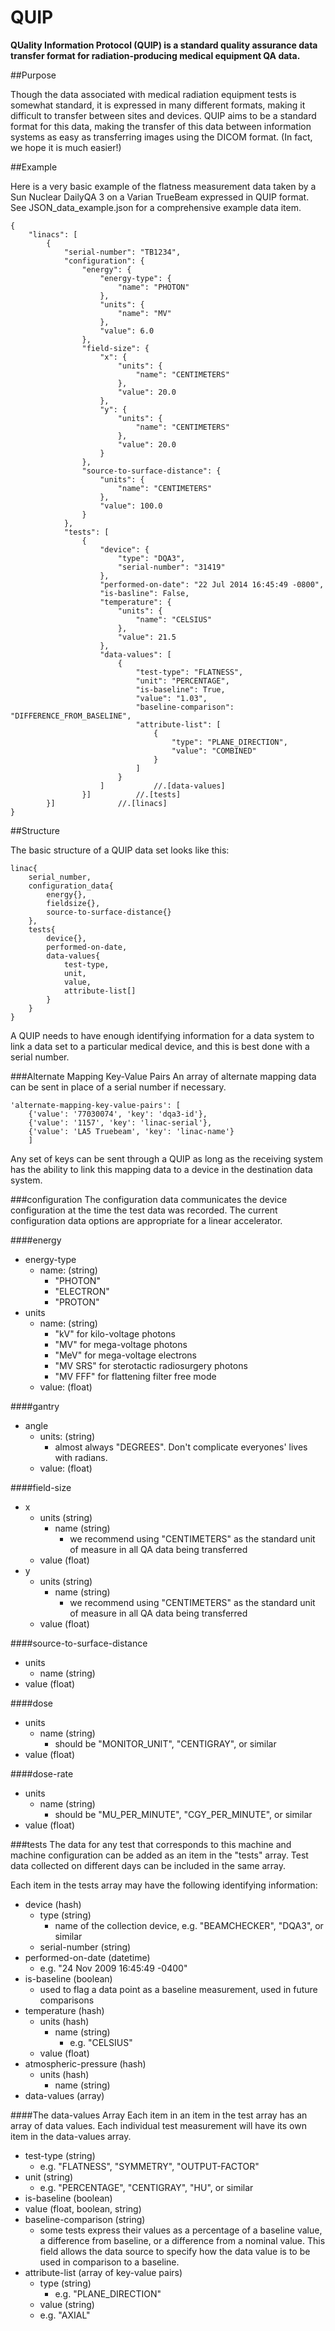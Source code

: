 QUIP
====

**QUality Information Protocol (QUIP) is a standard quality assurance data transfer format for radiation-producing medical equipment QA data.**

##Purpose

Though the data associated with medical radiation equipment tests is somewhat standard, it is expressed in many different formats, making it difficult to transfer between sites and devices. QUIP aims to be a standard format for this data, making the transfer of this data between information systems as easy as transferring images using the DICOM format. (In fact, we hope it is much easier!)


##Example

Here is a very basic example of the flatness measurement data taken by a Sun Nuclear DailyQA 3 on a Varian TrueBeam expressed in QUIP format. See JSON_data_example.json for a comprehensive example data item.

```
{
    "linacs": [
        {
            "serial-number": "TB1234",
            "configuration": {
                "energy": {
                    "energy-type": {
                        "name": "PHOTON"
                    },
                    "units": {
                        "name": "MV"
                    },
                    "value": 6.0
                },
                "field-size": {
                    "x": {
                        "units": {
                            "name": "CENTIMETERS"
                        },
                        "value": 20.0
                    },
                    "y": {
                        "units": {
                            "name": "CENTIMETERS"
                        },
                        "value": 20.0
                    }
                },
                "source-to-surface-distance": {
                    "units": {
                        "name": "CENTIMETERS"
                    },
                    "value": 100.0
                }
            },
            "tests": [
                {
                    "device": {
                        "type": "DQA3",
                        "serial-number": "31419"
                    },
                    "performed-on-date": "22 Jul 2014 16:45:49 -0800",
                    "is-basline": False,
                    "temperature": {
                        "units": {
                            "name": "CELSIUS"
                        },
                        "value": 21.5
                    },
                    "data-values": [
                        {
                            "test-type": "FLATNESS",
                            "unit": "PERCENTAGE",
                            "is-baseline": True,
                            "value": "1.03",
                            "baseline-comparison": "DIFFERENCE_FROM_BASELINE",
                            "attribute-list": [
                                {
                                    "type": "PLANE_DIRECTION",
                                    "value": "COMBINED"
                                }
                            ]
                        }
                    ] 			//.[data-values]
                }]			//.[tests]
        }]				//.[linacs]
}
```

##Structure

The basic structure of a QUIP data set looks like this:

```
linac{
	serial_number,
	configuration_data{
		energy{},
		fieldsize{},
		source-to-surface-distance{}
	},
	tests{
		device{},
		performed-on-date,
		data-values{
			test-type,
			unit,
			value,
			attribute-list[]
		}
	}
}
```

A QUIP needs to have enough identifying information for a data system to link a data set to a particular medical device, and this is best done with a serial number. 

###Alternate Mapping Key-Value Pairs
An array of alternate mapping data can be sent in place of a serial number if necessary.

```
'alternate-mapping-key-value-pairs': [
	{'value': '77030074', 'key': 'dqa3-id'},
	{'value': '1157', 'key': 'linac-serial'},
	{'value': 'LA5 Truebeam', 'key': 'linac-name'}
	]
```

Any set of keys can be sent through a QUIP as long as the receiving system has the ability to link this mapping data to a device in the destination data system.


###configuration
The configuration data communicates the device configuration at the time the test data was recorded. The current configuration data options are appropriate for a linear accelerator.

####energy
* energy-type
  * name: (string)
    * "PHOTON"
    * "ELECTRON"
    * "PROTON"
* units
  * name: (string)
    * "kV" for kilo-voltage photons
    * "MV" for mega-voltage photons
    * "MeV" for mega-voltage electrons
    * "MV SRS" for sterotactic radiosurgery photons
    * "MV FFF" for flattening filter free mode
  * value: (float)

####gantry
* angle
  * units: (string)
    * almost always "DEGREES". Don't complicate everyones' lives with radians.
  * value: (float)

####field-size
* x
  * units (string)
    * name (string)
      * we recommend using "CENTIMETERS" as the standard unit of measure in all QA data being transferred
  * value (float)
* y
  * units (string)
    * name (string)
      * we recommend using "CENTIMETERS" as the standard unit of measure in all QA data being transferred
  * value (float)

####source-to-surface-distance
* units
	* name (string)
* value (float)

####dose
* units
	* name (string)
	  * should be "MONITOR_UNIT", "CENTIGRAY", or similar
* value (float)

####dose-rate
* units
  * name (string)
    * should be "MU_PER_MINUTE", "CGY_PER_MINUTE", or similar
* value (float)

###tests
The data for any test that corresponds to this machine and machine configuration can be added as an item in the "tests" array. Test data collected on different days can be included in the same array.

Each item in the tests array may have the following identifying information:

* device (hash)
  * type (string)
    * name of the collection device, e.g. "BEAMCHECKER", "DQA3", or similar
  * serial-number (string)
* performed-on-date (datetime)
  * e.g. "24 Nov 2009 16:45:49 -0400"
* is-baseline (boolean)
  * used to flag a data point as a baseline measurement, used in future comparisons
* temperature (hash)
  * units (hash)
    * name (string)
      * e.g. "CELSIUS"
  * value (float)
* atmospheric-pressure (hash)
  * units (hash)
    * name (string)
* data-values (array)

####The data-values Array
Each item in an item in the test array has an array of data values. Each individual test measurement will have its own item in the data-values array.

* test-type (string)
  * e.g. "FLATNESS", "SYMMETRY", "OUTPUT-FACTOR"
* unit (string)
  * e.g. "PERCENTAGE", "CENTIGRAY", "HU", or similar
* is-baseline (boolean)
* value (float, boolean, string)
* baseline-comparison (string)
  * some tests express their values as a percentage of a baseline value, a difference from baseline, or a difference from a nominal value. This field allows the data source to specify how the data value is to be used in comparison to a baseline.
* attribute-list (array of key-value pairs)
  * type (string)
    * e.g. "PLANE_DIRECTION"
  *  value (string)
    * e.g. "AXIAL"




















